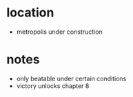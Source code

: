# location
* metropolis under construction
# notes
* only beatable under certain conditions
* victory unlocks chapter 8
